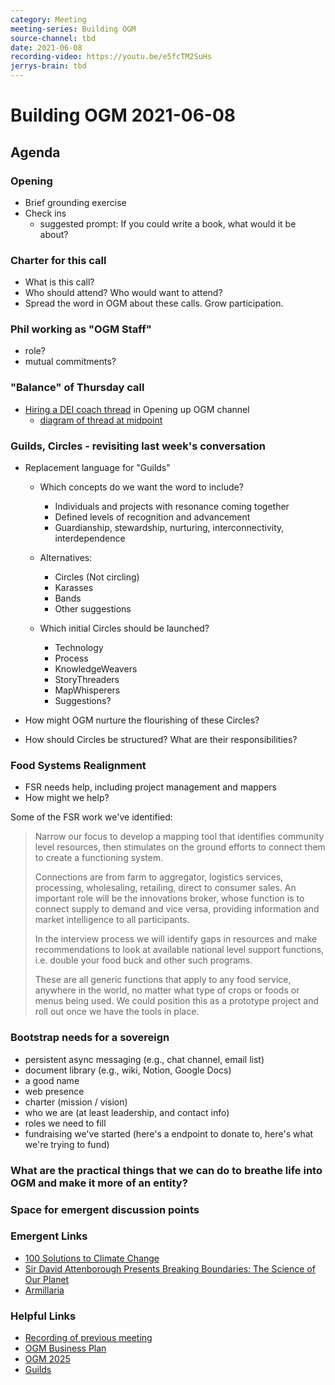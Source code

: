 ```yaml
---
category: Meeting
meeting-series: Building OGM
source-channel: tbd
date: 2021-06-08
recording-video: https://youtu.be/e5fcTM2SuHs
jerrys-brain: tbd
---
```

# Building OGM 2021-06-08

## Agenda

### Opening
- Brief grounding exercise
- Check ins 
    - suggested prompt: If you could write a book, what would it be about?
 
### Charter for this call

- What is this call?
- Who should attend? Who would want to attend?
- Spread the word in OGM about these calls. Grow participation. 

### Phil working as "OGM Staff"
- role?
- mutual commitments?

### "Balance" of Thursday call

- [Hiring a DEI coach thread](https://chat.collectivesensecommons.org/agora/pl/sm6suz14qiy4mxpttoscakw1mr) in Opening up OGM channel
    - [diagram of thread at midpoint](https://chat.collectivesensecommons.org/agora/pl/hwsffk8hwfrwup54xde8apbdby)

### Guilds, Circles - revisiting last week's conversation
- Replacement language for "Guilds"
    - Which concepts do we want the word to include?
        - Individuals and projects with resonance coming together 
        - Defined levels of recognition and advancement
        - Guardianship, stewardship, nurturing, interconnectivity, interdependence

    - Alternatives:
        - Circles (Not circling)
        - Karasses
        - Bands
        - Other suggestions
        
    - Which initial Circles should be launched?
        - Technology
        - Process
        - KnowledgeWeavers
        - StoryThreaders
        - MapWhisperers
        - Suggestions?
    
- How might OGM nurture the flourishing of these Circles?
- How should Circles be structured? What are their responsibilities?

### Food Systems Realignment

- FSR needs help, including project management and mappers
- How might we help?

Some of the FSR work we've identified:

> Narrow our focus to develop a mapping tool that identifies community level resources, then stimulates on the ground efforts to connect them to create a functioning system. 
> 
> Connections are from farm to aggregator, logistics services, processing, wholesaling, retailing, direct to consumer sales. An important role will be the innovations broker, whose function is to connect supply to demand and vice versa, providing information and market intelligence to all participants.
> 
> In the interview process we will identify gaps in resources and make recommendations to look at available national level support functions, i.e. double your food buck and other such programs. 
> 
> These are all generic functions that apply to any food service, anywhere in the world, no matter what type of crops or foods or menus being used. We could position this as a prototype project and roll out once we have the tools in place.

### Bootstrap needs for a sovereign

- persistent async messaging (e.g., chat channel, email list)
- document library (e.g., wiki, Notion, Google Docs)
- a good name
- web presence
- charter (mission / vision)
- who we are (at least leadership, and contact info)
- roles we need to fill
- fundraising we've started (here's a endpoint to donate to, here's  what we're trying to fund)

### What are the practical things that we can do to breathe life into OGM and make it more of an entity?

### Space for emergent discussion points

### Emergent Links

- [100 Solutions to Climate Change](https://www.youtube.com/watch?app=desktop&v=D4vjGSiRGKY)
- [Sir David Attenborough Presents Breaking Boundaries: The Science of Our Planet](https://www.youtube.com/watch?v=2Jq23mSDh9U&t=415s)
- [Armillaria](https://armillaria.io/)

### Helpful Links
- [Recording of previous meeting](https://www.youtube.com/watch?v=vamnvH9jq80&t=3s)
- [OGM Business Plan](https://docs.google.com/document/d/1JYvoABCGZWtlQG4NV9eyxWW0dbuG4GWGDMFzSW_dS1M/edit?usp=sharing)
- [OGM 2025](https://docs.google.com/document/d/1W5mVkrbbnWoJ1fTf1-ESmrvXZr7g06R7x_2H9mOTpgs/edit?usp=sharing)
- [Guilds](https://en.wikipedia.org/wiki/Guild)






